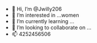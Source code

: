 - 👋 Hi, I’m @Jwilly206
- 👀 I’m interested in ...women
- 🌱 I’m currently learning ...
- 💞️ I’m looking to collaborate on ...
- 📫 4252456506

<!---
Jwilly206/Jwilly206 is a ✨ special ✨ repository because its `README.md` (this file) appears on your GitHub profile.
You can click the Preview link to take a look at your changes.
--->
